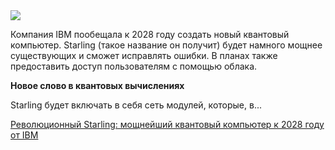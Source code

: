 <!--2025-06-11 14:01:44-->
<div class="yb">
  <div class="rss habr"><img src="https://habrastorage.org/getpro/habr/upload_files/3b1/454/a8f/3b1454a8f3dfc5df5276ec735db5be01.png" /><p>Компания IBM пообещала к 2028 году создать новый квантовый компьютер. Starling (такое название он получит) будет намного мощнее существующих и сможет исправлять ошибки. В планах также предоставить доступ пользователям с помощью облака.</p><p><strong>Новое слово в квантовых вычислениях</strong>&nbsp;</p><p>Starling будет включать в себя сеть модулей, которые, в... <p class="titl"><a href="https://habr.com/ru/companies/cloud4y/news/917678/?utm_source=habrahabr&utm_medium=rss&utm_campaign=917678">Революционный Starling: мощнейший квантовый компьютер к 2028 году от IBM</a></p></div>
</div>
